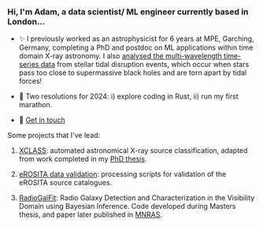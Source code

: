 ### Hi, I'm Adam, a data scientist/ ML engineer currently based in London... 

- ✨ I previously worked as an astrophysicist for 6 years at MPE, Garching, Germany, completing a PhD and postdoc on ML applications within time domain X-ray astronomy. I also [analysed the multi-wavelength time-series data](https://ui.adsabs.harvard.edu/search/p_=0&q=malyali&sort=date%20desc%2C%20bibcode%20desc) from stellar tidal disruption events, which occur when stars pass too close to supermassive black holes and are torn apart by tidal forces!

- 🌱 Two resolutions for 2024: i) explore coding in Rust, ii) run my first marathon.

- 💬 [Get in touch](https://www.linkedin.com/in/adam-malyali/)

Some projects that I've lead:

1. [XCLASS](https://github.com/amalyali/xclass): automated astronomical X-ray source classification, adapted from work completed in my [PhD thesis](https://edoc.ub.uni-muenchen.de/29876/).

2. [eROSITA data validation](https://github.com/amalyali/erosita_validation): processing scripts for validation of the eROSITA source catalogues.

3. [RadioGalFit](https://github.com/amalyali/RadioGalFit): Radio Galaxy Detection and Characterization in the Visibility Domain using Bayesian Inference. Code developed during Masters thesis, and paper later published in [MNRAS](https://academic.oup.com/mnras/article/486/2/2695/5432377).

<!--
**amalyali/amalyali** is a ✨ _special_ ✨ repository because its `README.md` (this file) appears on your GitHub profile.

Here are some ideas to get you started:

- 🔭 I’m currently working on ...


- 👯 I’m looking to collaborate on ...
- 🤔 I’m looking for help with ...

- ⚡ Fun fact: ...
-->
